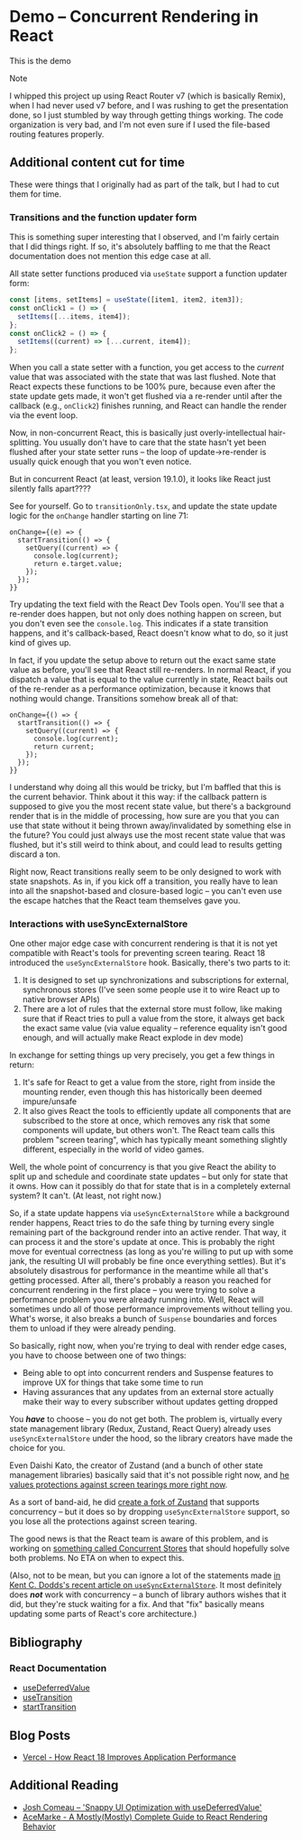 # Demo – Concurrent Rendering in React

This is the demo

> [!NOTE]
> I whipped this project up using React Router v7 (which is basically Remix), when I had never used v7 before, and I was rushing to get the presentation done, so I just stumbled by way through getting things working. The code organization is very bad, and I'm not even sure if I used the file-based routing features properly.

## Additional content cut for time

These were things that I originally had as part of the talk, but I had to cut them for time.

### Transitions and the function updater form

This is something super interesting that I observed, and I'm fairly certain that I did things right. If so, it's absolutely baffling to me that the React documentation does not mention this edge case at all.

All state setter functions produced via `useState` support a function updater form:

```ts
const [items, setItems] = useState([item1, item2, item3]);
const onClick1 = () => {
  setItems([...items, item4]);
};
const onClick2 = () => {
  setItems((current) => [...current, item4]);
};
```

When you call a state setter with a function, you get access to the _current_ value that was associated with the state that was last flushed. Note that React expects these functions to be 100% pure, because even after the state update gets made, it won't get flushed via a re-render until after the callback (e.g., `onClick2`) finishes running, and React can handle the render via the event loop.

Now, in non-concurrent React, this is basically just overly-intellectual hair-splitting. You usually don't have to care that the state hasn't yet been flushed after your state setter runs – the loop of update->re-render is usually quick enough that you won't even notice.

But in concurrent React (at least, version 19.1.0), it looks like React just silently falls apart????

See for yourself. Go to `transitionOnly.tsx`, and update the state update logic for the `onChange` handler starting on line 71:

```tsx
onChange={(e) => {
  startTransition(() => {
    setQuery((current) => {
      console.log(current);
      return e.target.value;
    });
  });
}}
```

Try updating the text field with the React Dev Tools open. You'll see that a re-render does happen, but not only does nothing happen on screen, but you don't even see the `console.log`. This indicates if a state transition happens, and it's callback-based, React doesn't know what to do, so it just kind of gives up.

In fact, if you update the setup above to return out the exact same state value as before, you'll see that React still re-renders. In normal React, if you dispatch a value that is equal to the value currently in state, React bails out of the re-render as a performance optimization, because it knows that nothing would change. Transitions somehow break all of that:

```tsx
onChange={() => {
  startTransition(() => {
    setQuery((current) => {
      console.log(current);
      return current;
    });
  });
}}
```

I understand why doing all this would be tricky, but I'm baffled that this is the current behavior. Think about it this way: if the callback pattern is supposed to give you the most recent state value, but there's a background render that is in the middle of processing, how sure are you that you can use that state without it being thrown away/invalidated by something else in the future? You could just always use the most recent state value that was flushed, but it's still weird to think about, and could lead to results getting discard a ton.

Right now, React transitions really seem to be only designed to work with state snapshots. As in, if you kick off a transition, you really have to lean into all the snapshot-based and closure-based logic – you can't even use the escape hatches that the React team themselves gave you.

### Interactions with useSyncExternalStore

One other major edge case with concurrent rendering is that it is not yet compatible with React's tools for preventing screen tearing. React 18 introduced the `useSyncExternalStore` hook. Basically, there's two parts to it:

1. It is designed to set up synchronizations and subscriptions for external, synchronous stores (I've seen some people use it to wire React up to native browser APIs)
2. There are a lot of rules that the external store must follow, like making sure that if React tries to pull a value from the store, it always get back the exact same value (via value equality – reference equality isn't good enough, and will actually make React explode in dev mode)

In exchange for setting things up very precisely, you get a few things in return:

1. It's safe for React to get a value from the store, right from inside the mounting render, even though this has historically been deemed impure/unsafe
2. It also gives React the tools to efficiently update all components that are subscribed to the store at once, which removes any risk that some components will update, but others won't. The React team calls this problem "screen tearing", which has typically meant something slightly different, especially in the world of video games.

Well, the whole point of concurrency is that you give React the ability to split up and schedule and coordinate state updates – but only for state that it owns. How can it possibly do that for state that is in a completely external system? It can't. (At least, not right now.)

So, if a state update happens via `useSyncExternalStore` while a background render happens, React tries to do the safe thing by turning every single remaining part of the background render into an active render. That way, it can process it and the store's update at once. This is probably the right move for eventual correctness (as long as you're willing to put up with some jank, the resulting UI will probably be fine once everything settles). But it's absolutely disastrous for performance in the meantime while all that's getting processed. After all, there's probably a reason you reached for concurrent rendering in the first place – you were trying to solve a performance problem you were already running into. Well, React will sometimes undo all of those performance improvements without telling you. What's worse, it also breaks a bunch of `Suspense` boundaries and forces them to unload if they were already pending.

So basically, right now, when you're trying to deal with render edge cases, you have to choose between one of two things:

- Being able to opt into concurrent renders and Suspense features to improve UX for things that take some time to run
- Having assurances that any updates from an external store actually make their way to every subscriber without updates getting dropped

You **_have_** to choose – you do not get both. The problem is, virtually every state management library (Redux, Zustand, React Query) already uses `useSyncExternalStore` under the hood, so the library creators have made the choice for you.

Even Daishi Kato, the creator of Zustand (and a bunch of other state management libraries) basically said that it's not possible right now, and [he values protections against screen tearings more right now](https://github.com/pmndrs/zustand/discussions/2318#discussioncomment-8405256).

As a sort of band-aid, he did [create a fork of Zustand](https://github.com/zustandjs/use-zustand) that supports concurrency – but it does so by dropping `useSyncExternalStore` support, so you lose all the protections against screen tearing.

The good news is that the React team is aware of this problem, and is working on [something called Concurrent Stores](https://react.dev/blog/2025/04/23/react-labs-view-transitions-activity-and-more#concurrent-stores) that should hopefully solve both problems. No ETA on when to expect this.

(Also, not to be mean, but you can ignore a lot of the statements made [in Kent C. Dodds's recent article on `useSyncExternalStore`](https://www.epicreact.dev/use-sync-external-store-demystified-for-practical-react-development-w5ac0). It most definitely does **_not_** work with concurrency – a bunch of library authors wishes that it did, but they're stuck waiting for a fix. And that "fix" basically means updating some parts of React's core architecture.)

## Bibliography

### React Documentation

- [useDeferredValue](https://react.dev/reference/react/useDeferredValue)
- [useTransition](https://react.dev/reference/react/useTransition)
- [startTransition](https://react.dev/reference/react/startTransition)

## Blog Posts

- [Vercel - How React 18 Improves Application Performance](https://vercel.com/blog/how-react-18-improves-application-performance)

## Additional Reading

- [Josh Comeau – 'Snappy UI Optimization with useDeferredValue'](https://www.joshwcomeau.com/react/use-deferred-value/)
- [AceMarke - A Mostly(Mostly) Complete Guide to React Rendering Behavior](https://blog.isquaredsoftware.com/2020/05/blogged-answers-a-mostly-complete-guide-to-react-rendering-behavior/)
